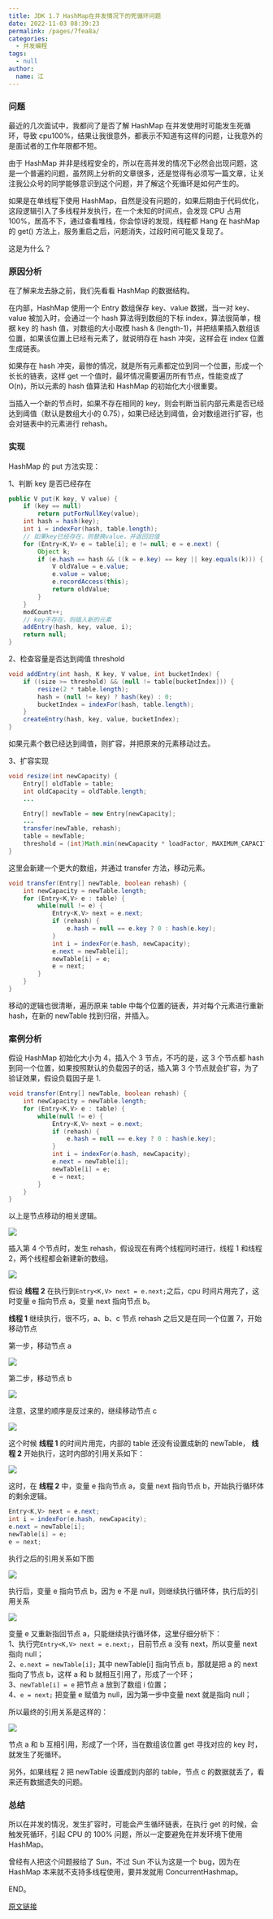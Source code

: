 ```yaml
---
title: JDK 1.7 HashMap在并发情况下的死循环问题
date: 2022-11-03 08:39:23
permalink: /pages/7fea8a/
categories: 
  - 并发编程
tags: 
  - null
author: 
  name: 江
---
```

### 问题

最近的几次面试中，我都问了是否了解 HashMap 在并发使用时可能发生死循环，导致 cpu100%，结果让我很意外，都表示不知道有这样的问题，让我意外的是面试者的工作年限都不短。

由于 HashMap 并非是线程安全的，所以在高并发的情况下必然会出现问题，这是一个普遍的问题，虽然网上分析的文章很多，还是觉得有必须写一篇文章，让关注我公众号的同学能够意识到这个问题，并了解这个死循环是如何产生的。

如果是在单线程下使用 HashMap，自然是没有问题的，如果后期由于代码优化，这段逻辑引入了多线程并发执行，在一个未知的时间点，会发现 CPU 占用 100%，居高不下，通过查看堆栈，你会惊讶的发现，线程都 Hang 在 hashMap 的 get() 方法上，服务重启之后，问题消失，过段时间可能又复现了。

这是为什么？

### 原因分析

在了解来龙去脉之前，我们先看看 HashMap 的数据结构。

在内部，HashMap 使用一个 Entry 数组保存 key、value 数据，当一对 key、value 被加入时，会通过一个 hash 算法得到数组的下标 index，算法很简单，根据 key 的 hash 值，对数组的大小取模 hash & (length-1)，并把结果插入数组该位置，如果该位置上已经有元素了，就说明存在 hash 冲突，这样会在 index 位置生成链表。

如果存在 hash 冲突，最惨的情况，就是所有元素都定位到同一个位置，形成一个长长的链表，这样 get 一个值时，最坏情况需要遍历所有节点，性能变成了 O(n)，所以元素的 hash 值算法和 HashMap 的初始化大小很重要。

当插入一个新的节点时，如果不存在相同的 key，则会判断当前内部元素是否已经达到阈值（默认是数组大小的 0.75），如果已经达到阈值，会对数组进行扩容，也会对链表中的元素进行 rehash。

### 实现

HashMap 的 put 方法实现：

1、判断 key 是否已经存在

```java
public V put(K key, V value) {
    if (key == null)
        return putForNullKey(value);
    int hash = hash(key);
    int i = indexFor(hash, table.length);
    // 如果key已经存在，则替换value，并返回旧值
    for (Entry<K,V> e = table[i]; e != null; e = e.next) {
        Object k;
        if (e.hash == hash && ((k = e.key) == key || key.equals(k))) {
            V oldValue = e.value;
            e.value = value;
            e.recordAccess(this);
            return oldValue;
        }
    }
    modCount++;
    // key不存在，则插入新的元素
    addEntry(hash, key, value, i);
    return null;
}
```

2、检查容量是否达到阈值 threshold

```java
void addEntry(int hash, K key, V value, int bucketIndex) {
    if ((size >= threshold) && (null != table[bucketIndex])) {
        resize(2 * table.length);
        hash = (null != key) ? hash(key) : 0;
        bucketIndex = indexFor(hash, table.length);
    }
    createEntry(hash, key, value, bucketIndex);
}
```

如果元素个数已经达到阈值，则扩容，并把原来的元素移动过去。

3、扩容实现

```java
void resize(int newCapacity) {
    Entry[] oldTable = table;
    int oldCapacity = oldTable.length;
    ...

    Entry[] newTable = new Entry[newCapacity];
    ...
    transfer(newTable, rehash);
    table = newTable;
    threshold = (int)Math.min(newCapacity * loadFactor, MAXIMUM_CAPACITY + 1);
}
```

这里会新建一个更大的数组，并通过 transfer 方法，移动元素。

```java
void transfer(Entry[] newTable, boolean rehash) {
    int newCapacity = newTable.length;
    for (Entry<K,V> e : table) {
        while(null != e) {
            Entry<K,V> next = e.next;
            if (rehash) {
                e.hash = null == e.key ? 0 : hash(e.key);
            }
            int i = indexFor(e.hash, newCapacity);
            e.next = newTable[i];
            newTable[i] = e;
            e = next;
        }
    }
}
```

移动的逻辑也很清晰，遍历原来 table 中每个位置的链表，并对每个元素进行重新 hash，在新的 newTable 找到归宿，并插入。

### 案例分析

假设 HashMap 初始化大小为 4，插入个 3 节点，不巧的是，这 3 个节点都 hash 到同一个位置，如果按照默认的负载因子的话，插入第 3 个节点就会扩容，为了验证效果，假设负载因子是 1.

```java
void transfer(Entry[] newTable, boolean rehash) {
    int newCapacity = newTable.length;
    for (Entry<K,V> e : table) {
        while(null != e) {
            Entry<K,V> next = e.next;
            if (rehash) {
                e.hash = null == e.key ? 0 : hash(e.key);
            }
            int i = indexFor(e.hash, newCapacity);
            e.next = newTable[i];
            newTable[i] = e;
            e = next;
        }
    }
}


```

以上是节点移动的相关逻辑。

![](https://img.jssjqd.cn/202211030840235.png)

插入第 4 个节点时，发生 rehash，假设现在有两个线程同时进行，线程 1 和线程 2，两个线程都会新建新的数组。

![](https://img.jssjqd.cn/202211030840019.png)

假设 **线程 2** 在执行到`Entry<K,V> next = e.next;`之后，cpu 时间片用完了，这时变量 e 指向节点 a，变量 next 指向节点 b。

**线程 1** 继续执行，很不巧，a、b、c 节点 rehash 之后又是在同一个位置 7，开始移动节点

第一步，移动节点 a

![](https://img.jssjqd.cn/202211030840532.png)

第二步，移动节点 b

![](https://img.jssjqd.cn/202211030840343.png)

注意，这里的顺序是反过来的，继续移动节点 c

![](https://img.jssjqd.cn/202211030840432.png)

这个时候 **线程 1** 的时间片用完，内部的 table 还没有设置成新的 newTable， **线程 2** 开始执行，这时内部的引用关系如下：

![](https://img.jssjqd.cn/202211030840639.png)

这时，在 **线程 2** 中，变量 e 指向节点 a，变量 next 指向节点 b，开始执行循环体的剩余逻辑。

```java
Entry<K,V> next = e.next;
int i = indexFor(e.hash, newCapacity);
e.next = newTable[i];
newTable[i] = e;
e = next;
```

执行之后的引用关系如下图

![](https://img.jssjqd.cn/202211030841029.png)

执行后，变量 e 指向节点 b，因为 e 不是 null，则继续执行循环体，执行后的引用关系

![](https://img.jssjqd.cn/202211030841936.png)

变量 e 又重新指回节点 a，只能继续执行循环体，这里仔细分析下：  
1、执行完`Entry<K,V> next = e.next;`，目前节点 a 没有 next，所以变量 next 指向 null；  
2、`e.next = newTable[i];` 其中 newTable[i] 指向节点 b，那就是把 a 的 next 指向了节点 b，这样 a 和 b 就相互引用了，形成了一个环；  
3、`newTable[i] = e` 把节点 a 放到了数组 i 位置；  
4、`e = next;` 把变量 e 赋值为 null，因为第一步中变量 next 就是指向 null；

所以最终的引用关系是这样的：

![](https://img.jssjqd.cn/202211030841546.png)

节点 a 和 b 互相引用，形成了一个环，当在数组该位置 get 寻找对应的 key 时，就发生了死循环。

另外，如果线程 2 把 newTable 设置成到内部的 table，节点 c 的数据就丢了，看来还有数据遗失的问题。

### 总结

所以在并发的情况，发生扩容时，可能会产生循环链表，在执行 get 的时候，会触发死循环，引起 CPU 的 100% 问题，所以一定要避免在并发环境下使用 HashMap。

曾经有人把这个问题报给了 Sun，不过 Sun 不认为这是一个 bug，因为在 HashMap 本来就不支持多线程使用，要并发就用 ConcurrentHashmap。

END。 

 [原文链接](https://www.jianshu.com/p/1e9cf0ac07f4)